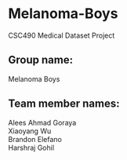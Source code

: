 # Melanoma-Boys
CSC490 Medical Dataset Project

## Group name: 
Melanoma Boys<br />

## Team member names: 
Alees Ahmad Goraya<br />
Xiaoyang Wu<br />
Brandon Elefano<br />
Harshraj Gohil<br />

